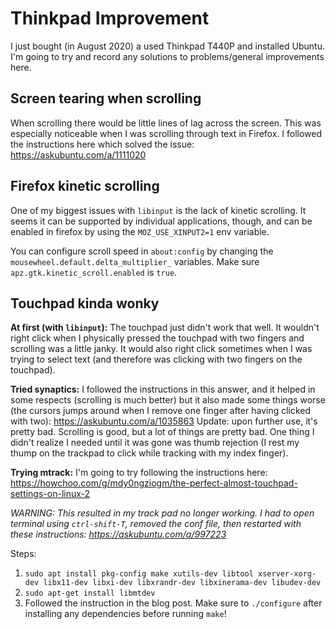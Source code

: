 # Thinkpad Improvement

I just bought (in August 2020) a used Thinkpad T440P and installed Ubuntu. I'm going to try and record any solutions to problems/general improvements here.

## Screen tearing when scrolling

When scrolling there would be little lines of lag across the screen. This was especially noticeable when I was scrolling through text in Firefox. I followed the instructions here which solved the issue: https://askubuntu.com/a/1111020

## Firefox kinetic scrolling

One of my biggest issues with `libinput` is the lack of kinetic scrolling. It seems it can be supported by individual applications, though, and can be enabled in firefox by using the `MOZ_USE_XINPUT2=1` env variable.

You can configure scroll speed in `about:config` by changing the `mousewheel.default.delta_multiplier_` variables. Make sure `apz.gtk.kinetic_scroll.enabled` is `true`.

## Touchpad kinda wonky

**At first (with `libinput`):** The touchpad just didn't work that well. It wouldn't right click when I physically pressed the touchpad with two fingers and scrolling was a little janky. It would also right click sometimes when I was trying to select text (and therefore was clicking with two fingers on the touchpad).

**Tried synaptics:** I followed the instructions in this answer, and it helped in some respects (scrolling is much better) but it also made some things worse (the cursors jumps around when I remove one finger after having clicked with two): https://askubuntu.com/a/1035863 Update: upon further use, it's pretty bad. Scrolling is good, but a lot of things are pretty bad. One thing I didn't realize I needed until it was gone was thumb rejection (I rest my thump on the trackpad to click while tracking with my index finger).

**Trying mtrack:** I'm going to try following the instructions here: https://howchoo.com/g/mdy0ngziogm/the-perfect-almost-touchpad-settings-on-linux-2

*WARNING: This resulted in my track pad no longer working. I had to open terminal using `ctrl-shift-T`, removed the conf file, then restarted with these instructions: https://askubuntu.com/a/997223*

Steps:

1. `sudo apt install pkg-config make xutils-dev libtool xserver-xorg-dev libx11-dev libxi-dev libxrandr-dev libxinerama-dev libudev-dev`
2. `sudo apt-get install libmtdev`
3. Followed the instruction in the blog post. Make sure to `./configure` after installing any dependencies before running `make`!
